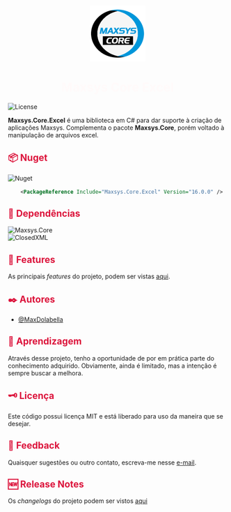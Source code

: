 <div align="center">
<img src="logo.png" alt="drawing" width="128" />
<h1>Maxsys Core Excel</h1>
</div>

![License](https://img.shields.io/github/license/maxdolabella/maxsys.core)

**Maxsys.Core.Excel** é uma biblioteca em C# para dar suporte à criação de aplicações Maxsys.
Complementa o pacote **Maxsys.Core**, porém voltado à manipulação de arquivos excel.


## :package: Nuget
![Nuget](https://img.shields.io/nuget/v/Maxsys.Core.Excel)

```xml
    <PackageReference Include="Maxsys.Core.Excel" Version="16.0.0" />
```

## :link: Dependências
![Maxsys.Core](https://img.shields.io/badge/Maxsys.Core-16.0.0-blue?style=for-the-badge&link=https%3A%2F%2Fwww.nuget.org%2Fpackages%2FMaxsys.Core)  
![ClosedXML](https://img.shields.io/badge/ClosedXML-0.105.0-blue?style=for-the-badge&link=https%3A%2F%2Fwww.nuget.org%2Fpackages%2FClosedXML)

## :star2: Features
As principais *features* do projeto, podem ser vistas [aqui](FEATURES.md).

## :black_nib: Autores
- [@MaxDolabella](https://www.github.com/MaxDolabella)

## :monocle_face: Aprendizagem
Através desse projeto, tenho a oportunidade de por em prática parte do conhecimento adquirido. Obviamente, ainda é limitado, mas a intenção é sempre buscar a melhora.

## :old_key: Licença
Este código possui licença MIT e está liberado para uso da maneira que se desejar.
  
## :email: Feedback
Quaisquer sugestões ou outro contato, escreva-me nesse [e-mail](mailto:maxsystech@outlook.com?subject=Github%20contact).

## :new: Release Notes
Os *changelogs* do projeto podem ser vistos [aqui](CHANGELOGS.md)


<style>
  .warning { color: DarkGoldenRod; }
  h1 { color: Snow; }
  h2 { color: Crimson; }
  h3 { color: SteelBlue; }
  h4 { color: SeaGreen; }
</style>
